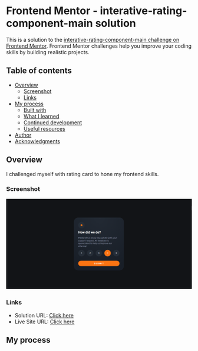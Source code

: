 # Frontend Mentor - interative-rating-component-main solution

This is a solution to the [interative-rating-component-main challenge on Frontend Mentor](https://www.frontendmentor.io/challenges/interactive-rating-component-koxpeBUmI). Frontend Mentor challenges help you improve your coding skills by building realistic projects. 


## Table of contents

- [Overview](#overview)
  - [Screenshot](#screenshot)
  - [Links](#links)
- [My process](#my-process)
  - [Built with](#built-with)
  - [What I learned](#what-i-learned)
  - [Continued development](#continued-development)
  - [Useful resources](#useful-resources)
- [Author](#author)
- [Acknowledgments](#acknowledgments)



## Overview
I challenged myself with rating card to hone my frontend skills.

### Screenshot

![QR screenshoot solution](https://raw.githubusercontent.com/01Alfred/interative-rating-component-main/04065bf78a7a114ace8a6a7861e733f110ca7b2b/images/rating%20card%20screenshot.png)



### Links

- Solution URL: [Click here](https://www.frontendmentor.io/solutions/interactive-rating-component-tEbHLO3UCF)
- Live Site URL: [Click here](https://01alfred.github.io/interative-rating-component-main/)

## My process
